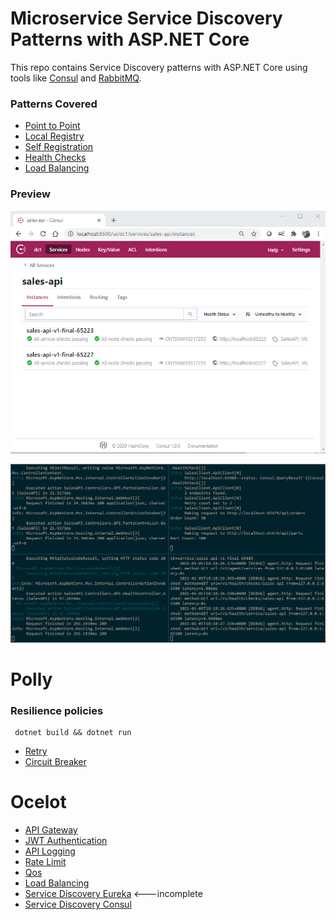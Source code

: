 # Microservice Service Discovery Patterns with ASP.NET Core

This repo contains Service Discovery patterns with ASP.NET Core using tools like [Consul](https://www.consul.io) and [RabbitMQ](http://www.rabbitmq.com/).

### Patterns Covered
- [Point to Point](ServiceDiscovery/PointToPoint)
- [Local Registry](ServiceDiscovery/LocalRegistry)
- [Self Registration](ServiceDiscovery/SelfRegistration)
- [Health Checks](ServiceDiscovery/HealthChecks)
- [Load Balancing](ServiceDiscovery/LoadBalancing)

### Preview
<p float="left";>
	<img src="https://raw.githubusercontent.com/songlin81/MSA/master/ServiceDiscovery/Tool/consul.jpg" alt="Consul" width="600"/>
</p>
<p float="left";>
	<img src="https://raw.githubusercontent.com/songlin81/MSA/master/ServiceDiscovery/Tool/console.jpg" alt="Console" width="600"/>
</p>


# Polly 
### Resilience policies
```
 dotnet build && dotnet run
```
- [Retry](ResiliencePolicies/RetryPolicy)
- [Circuit Breaker](ResiliencePolicies/CircuitBreakerPolicy)


# Ocelot
- [API Gateway](Ocelot/APIGatewayDemo)
- [JWT Authentication](Ocelot/APIGatewayJWTAuthenticationDemo)
- [API Logging](Ocelot/APIGatewayLoggingDemo)
- [Rate Limit](Ocelot/APIGatewayRateLimitDemo)
- [Qos](Ocelot/APIGatewayQoSDemo)
- [Load Balancing](Ocelot/APIGatewayLBDemo)
- [Service Discovery Eureka](Ocelot/APIGatewaySDDemo) <---incomplete
- [Service Discovery Consul](Ocelot/APIGatewayConsulDemo)
